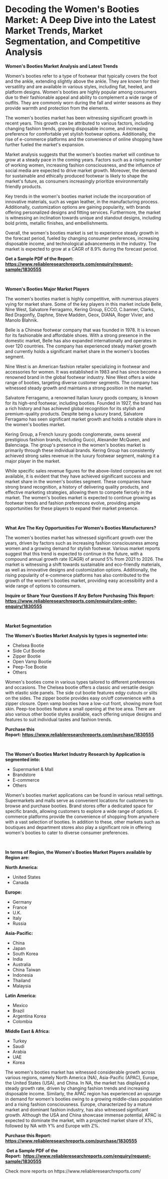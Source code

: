 <p><h1>Decoding the Women's Booties Market: A Deep Dive into the Latest Market Trends, Market Segmentation, and Competitive Analysis</h1></p><p><strong>Women's Booties Market Analysis and Latest Trends</strong></p>
<p><p>Women's booties refer to a type of footwear that typically covers the foot and the ankle, extending slightly above the ankle. They are known for their versatility and are available in various styles, including flat, heeled, and platform designs. Women's booties are highly popular among consumers due to their fashionable appeal and ability to complement a wide range of outfits. They are commonly worn during the fall and winter seasons as they provide warmth and protection from the elements.</p><p>The women's booties market has been witnessing significant growth in recent years. This growth can be attributed to various factors, including changing fashion trends, growing disposable income, and increasing preference for comfortable yet stylish footwear options. Additionally, the rise of e-commerce platforms and the convenience of online shopping have further fueled the market's expansion.</p><p>Market analysis suggests that the women's booties market will continue to grow at a steady pace in the coming years. Factors such as a rising number of working women, increasing fashion consciousness, and the influence of social media are expected to drive market growth. Moreover, the demand for sustainable and ethically produced footwear is likely to shape the market's future, as consumers increasingly prioritize environmentally friendly products.</p><p>Key trends in the women's booties market include the incorporation of innovative materials, such as vegan leather, in the manufacturing process. Additionally, customization options are gaining popularity, with brands offering personalized designs and fitting services. Furthermore, the market is witnessing an inclination towards unique and standout designs, including bold prints, metallic finishes, and embellishments.</p><p>Overall, the women's booties market is set to experience steady growth in the forecast period, fueled by changing consumer preferences, increasing disposable income, and technological advancements in the industry. The market is expected to grow at a CAGR of 8.9% during the forecast period.</p></p>
<p><strong>Get a Sample PDF of the Report:&nbsp; <a href="https://www.reliableresearchreports.com/enquiry/request-sample/1830555">https://www.reliableresearchreports.com/enquiry/request-sample/1830555</a></strong></p>
<p>&nbsp;</p>
<p><strong>Women's Booties Major Market Players</strong></p>
<p><p>The women's booties market is highly competitive, with numerous players vying for market share. Some of the key players in this market include Belle, Nine West, Salvatore Ferragamo, Kering Group, ECCO, C.banner, Clarks, Red Dragonfly, Daphne, Steve Madden, Geox, DIANA, Roger Vivier, and Manolo Blahnik.</p><p>Belle is a Chinese footwear company that was founded in 1978. It is known for its fashionable and affordable shoes. With a strong presence in the domestic market, Belle has also expanded internationally and operates in over 120 countries. The company has experienced steady market growth and currently holds a significant market share in the women's booties segment.</p><p>Nine West is an American fashion retailer specializing in footwear and accessories for women. It was established in 1983 and has since become a renowned brand in the global footwear industry. Nine West offers a wide range of booties, targeting diverse customer segments. The company has witnessed steady growth and maintains a strong position in the market.</p><p>Salvatore Ferragamo, a renowned Italian luxury goods company, is known for its high-end footwear, including booties. Founded in 1927, the brand has a rich history and has achieved global recognition for its stylish and premium-quality products. Despite being a luxury brand, Salvatore Ferragamo has seen significant market growth and holds a notable share in the women's booties market.</p><p>Kering Group, a French luxury goods conglomerate, owns several prestigious fashion brands, including Gucci, Alexander McQueen, and Balenciaga. The group's presence in the women's booties market is primarily through these individual brands. Kering Group has consistently achieved strong sales revenue in the luxury footwear segment, making it a major player in the market.</p><p>While specific sales revenue figures for the above-listed companies are not available, it is evident that they have achieved significant success and market share in the women's booties segment. These companies have strong brand recognition, a history of delivering quality products, and effective marketing strategies, allowing them to compete fiercely in the market. The women's booties market is expected to continue growing as footwear trends and fashion preferences evolve, providing ample opportunities for these players to expand their market presence.</p></p>
<p>&nbsp;</p>
<p><strong>What Are The Key Opportunities For Women's Booties Manufacturers?</strong></p>
<p><p>The women's booties market has witnessed significant growth over the years, driven by factors such as increasing fashion consciousness among women and a growing demand for stylish footwear. Various market reports suggest that this trend is expected to continue in the future, with a compound annual growth rate (CAGR) of around 5% from 2021 to 2026. The market is witnessing a shift towards sustainable and eco-friendly materials, as well as innovative designs and customization options. Additionally, the rising popularity of e-commerce platforms has also contributed to the growth of the women's booties market, providing easy accessibility and a wide range of options to consumers.</p></p>
<p><strong>Inquire or Share Your Questions If Any Before Purchasing This Report: <a href="https://www.reliableresearchreports.com/enquiry/pre-order-enquiry/1830555">https://www.reliableresearchreports.com/enquiry/pre-order-enquiry/1830555</a></strong></p>
<p>&nbsp;</p>
<p><strong>Market Segmentation</strong></p>
<p><strong>The Women's Booties Market Analysis by types is segmented into:</strong></p>
<p><ul><li>Chelsea Bootie</li><li>Side Cut Bootie</li><li>Zipper Bootie</li><li>Open Vamp Bootie</li><li>Peep-Toe Bootie</li><li>Others</li></ul></p>
<p><p>Women's booties come in various types tailored to different preferences and occasions. The Chelsea bootie offers a classic and versatile design with elastic side panels. The side cut bootie features edgy cutouts or slits on the sides. The zipper bootie provides easy on/off convenience with a zipper closure. Open vamp booties have a low-cut front, showing more foot skin. Peep-toe booties feature a small opening at the toe area. There are also various other bootie styles available, each offering unique designs and features to suit individual tastes and fashion trends.</p></p>
<p><strong>Purchase this Report:&nbsp;<a href="https://www.reliableresearchreports.com/purchase/1830555">https://www.reliableresearchreports.com/purchase/1830555</a></strong></p>
<p>&nbsp;</p>
<p><strong>The Women's Booties Market Industry Research by Application is segmented into:</strong></p>
<p><ul><li>Supermarket & Mall</li><li>Brandstore</li><li>E-commerce</li><li>Others</li></ul></p>
<p><p>Women's booties market applications can be found in various retail settings. Supermarkets and malls serve as convenient locations for customers to browse and purchase booties. Brand stores offer a dedicated space for specific brands, allowing customers to explore a wide range of options. E-commerce platforms provide the convenience of shopping from anywhere with a vast selection of booties. In addition to these, other markets such as boutiques and department stores also play a significant role in offering women's booties to cater to diverse consumer preferences.</p></p>
<p>&nbsp;</p>
<p><strong>In terms of Region, the Women's Booties Market Players available by Region are:</strong></p>
<p>
    <p> <strong> North America: </strong>
        <ul>
            <li>United States</li>
            <li>Canada</li>
        </ul>
        </p> 
    <p> <strong> Europe: </strong>
        <ul>
            <li>Germany</li>
            <li>France</li>
            <li>U.K.</li>
            <li>Italy</li>
            <li>Russia</li>
        </ul>
        </p> 
    <p> <strong> Asia-Pacific: </strong>
        <ul>
            <li>China</li>
            <li>Japan</li>
            <li>South Korea</li>
            <li>India</li>
            <li>Australia</li>
            <li>China Taiwan</li>
            <li>Indonesia</li>
            <li>Thailand</li>
            <li>Malaysia</li>
        </ul>
        </p> 
    <p> <strong> Latin America: </strong>
        <ul>
            <li>Mexico</li>
            <li>Brazil</li>
            <li>Argentina Korea</li>
            <li>Colombia</li>
        </ul>
        </p> 
    <p> <strong> Middle East & Africa: </strong>
        <ul>
            <li>Turkey</li>
            <li>Saudi</li>
            <li>Arabia</li>
            <li>UAE</li>
            <li>Korea</li>
        </ul>
    </p>
    </p>
<p><p>The women's booties market has witnessed considerable growth across various regions, namely North America (NA), Asia-Pacific (APAC), Europe, the United States (USA), and China. In NA, the market has displayed a steady growth rate, driven by changing fashion trends and increasing disposable income. Similarly, the APAC region has experienced an upsurge in demand for women's booties owing to a growing middle-class population and a rising fashion consciousness. Europe, characterized by a mature market and dominant fashion industry, has also witnessed significant growth. Although the USA and China showcase immense potential, APAC is expected to dominate the market, with a projected market share of X%, followed by NA with Y% and Europe with Z%.</p></p>
<p><strong>Purchase this Report: <a href="https://www.reliableresearchreports.com/purchase/1830555">https://www.reliableresearchreports.com/purchase/1830555</a></strong></p>
<p>&nbsp;<strong>Get a Sample PDF of the Report:&nbsp;&nbsp;<a href="https://www.reliableresearchreports.com/enquiry/request-sample/1830555">https://www.reliableresearchreports.com/enquiry/request-sample/1830555</a></strong></p>
<p><strong></strong></p>
<p>Check more reports on https://www.reliableresearchreports.com/</p>